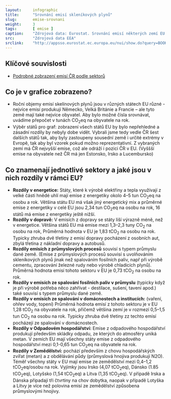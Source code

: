 ```yaml
---
layout:     infographic
title:      "Srovnání emisí skleníkových plynů"
slug:       emise-srovnani
weight:     3
tags:       [ emise ]
caption:    "Zdrojová data: Eurostat. Srovnání emisí některých zemí EU přepočtených na obyvatele (jednotka jsou tuny CO<sub>2</sub>eq na obyvatele), zobrazzeny podle sektorů.  "
src:	    "Zdrojová data EEA"
srclink:    "http://appsso.eurostat.ec.europa.eu/nui/show.do?query=BOOKMARK_DS-089165_QID_20FB36E9_UID_-3F171EB0&layout=GEO,L,X,0;AIREMSECT,B,Y,0;UNIT,L,Z,0;AIRPOL,L,Z,1;TIME,C,Z,2;INDICATORS,C,Z,3;&zSelection=DS-089165INDICATORS,OBS_FLAG;DS-089165TIME,2016;DS-089165UNIT,MIO_T;DS-089165AIRPOL,GHG;&rankName1=UNIT_1_2_-1_2&rankName2=AIRPOL_1_2_-1_2&rankName3=INDICATORS_1_2_-1_2&rankName4=TIME_1_0_0_0&rankName5=GEO_1_2_0_0&rankName6=AIREMSECT_1_2_0_1&rStp=&cStp=&rDCh=&cDCh=&rDM=true&cDM=true&footnes=false&empty=false&wai=false&time_mode=NONE&time_most_recent=false&lang=EN&cfo=%23%23%23.%23%23%23%2C%23%23%23"
---
```


## Klíčové souvislosti 

- [Podrobné zobrazení emisí ČR podle sektorů](https://faktaoklimatu.cz/infographics/emise-2/)
<!-- Srovnání emisí států EU viz graf FIXME -->
<!-- Srovnání emisí na obyvatele pro státy EU FIXME--> 

## Co je v grafice zobrazeno? 

- Roční objemy emisí skelínových plynů jsou v různých státech EU různé - nejvíce emisí produkují Německo, Velká Británie a Francie &ndash; ale tyto země mají také nejvíce obyvatel. Aby bylo možné čísla srovnávat, uvádíme přepočet v tunách CO<sub>2</sub>eq na obyvatele na rok. 
- Výběr států pro graf: zobrazení všech států EU by bylo nepřehledné a zásadní rozdíly by nebyly dobe vidět. Vybrali jsme tedy vedle ČR šest dalších států tak, aby byly zastoupeny sousední země i určité extrémy v Evropě, tak aby byl vzorek pokud možno reprezentativní. Z vybraných zemí má ČR nejvyšší emise, což ale odráží i pozici ČR v EU. (Vyššší emise na obyvatele než ČR má jen Estonsko, Irsko a Lucembursko)

## Co znamenají jednotlivé sektory a jaké jsou v nich rozdíly v rámci EU?

- __Rozdíly v energetice:__ Státy, které k výrobě elektřiny a tepla využívají z velké části hnědé uhlí mají emise z energetiky okolo 4&ndash;5 tun CO<sub>2</sub>eq na osobu a rok. Většina státu EU má však jiný energetický mix a průměrné emise z energetiky v celé EU jsou 2,34 tun CO<sub>2</sub>eq na osobu na rok, 16 států má emise z energetiky ještě nižší.  
- __Rozdíly v dopravě:__ V emisích z dopravy se státy liší výrazně méně, než v energetice. Většina států EU má emise mezi 1,3&ndash;2,3 tuny CO<sub>2</sub> na osobu na rok, Průměrná hodnota v EU je 1,83 tCO<sub>2</sub> na osobu na rok. Typicky zhruba dvě třetiny z emisí dopravy pocházení z osobních aut, zbylá třetina z nákladní dopravy a autobusů.  
- __Rozdíly emisích z průmyslových procesů__ souvisí s typem průmyslu dané země. (Emise z průmyslových procesů souvisí s uvolňováním skleníkových plynů jinak než spalováním fosilních paliv, např při výrobě cementu, zpracování železné rudy nebo výrobě chladicích plynů). Průměrná hodnota emisí tohoto sektoru v EU je 0,73 tCO<sub>2</sub> na osobu na rok.
- __Rozdíly v emisích ze spalování fosilních paliv v průmyslu__  (typicky když je při výrobě potřeba něco zahřívat - destilace, sušení, tavení apod.) také souvisí s typem průmyslu dané země.
- __Rozdíly v emisích ze spalování v domácnostech a institucích:__ (vaření, ohřev vody, topení) Průměrná hodnota emisí z tohoto sektoru je v EU 1,28 tCO<sub>2</sub> na obyvatele na rok, přičemž většina zemí je v rozmezí 0,5&ndash;1,5 tun CO<sub>2</sub> na osobu na rok. Typicky zhruba dvě třetiny zz techto emisí pocházejí ze spalování v domácnostech. 
- __Rozdíly v Odpadovém hospodářství:__ Emise z odpadového hospodářství produkují především skládky odpadu, ze kterých do atmosféry uniká metan. V zemích EU mají všechny státy emise z odpadového hospodářství mezi 0,1-0,65 tun CO<sub>2</sub>eq na obyvatele na rok.  
- __Rozdíly v Zemědělství:__ pochází především z chovu hospodářských zvířat (metan) a z obdělávání půdy (průmyslová hnojiva produkují N2O). Téměř všechny státy v EU mají emise ze zemědělství mezi 0,4&ndash;1,2 tCO<sub>2</sub>eq/osobu na rok. Vyjímky jsou Irsko (4,07 tCO<sub>2</sub>eq), Dánsko (1.85 tCO<sub>2</sub>eq), Lotyšsko (1,54 tCO<sub>2</sub>eq) a Litva (1,35 tCO<sub>2</sub>eq). V případě Irska a Dánska připadají tři čtvrtiny na chov dobytka, naopak v případě Lotyška a Litvy je více než polovina emisí ze zemědělství způsobena průmyslovými hnojivy. 

